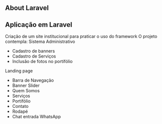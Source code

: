
## About Laravel

## Aplicação em Laravel
Criação de um site institucional para praticar o uso do framework
O projeto contempla:
Sistema Administrativo
- Cadastro de banners
- Cadastro de Serviços
- Inclusão de fotos no portifólio

Landing page
- Barra de Navegação
- Banner Slider
- Quem Somos
- Serviços
- Portifólio
- Contato
- Rodapé
- Chat entrada WhatsApp

